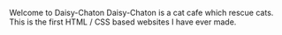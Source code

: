 Welcome to Daisy-Chaton
Daisy-Chaton is a cat cafe which rescue cats. This is the first HTML / CSS based websites I have ever made. 
